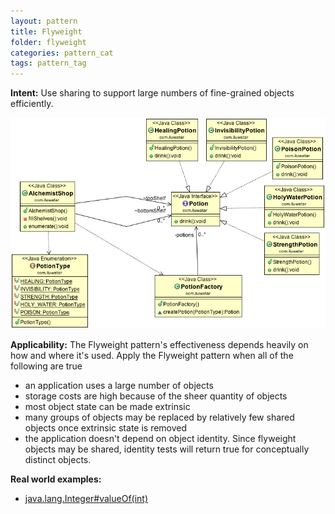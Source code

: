 ```yaml
---
layout: pattern
title: Flyweight
folder: flyweight
categories: pattern_cat
tags: pattern_tag
---
```


**Intent:** Use sharing to support large numbers of fine-grained objects
efficiently.

![alt text](./etc/flyweight_1.png "Flyweight")

**Applicability:** The Flyweight pattern's effectiveness depends heavily on how
and where it's used. Apply the Flyweight pattern when all of the following are
true
* an application uses a large number of objects
* storage costs are high because of the sheer quantity of objects
* most object state can be made extrinsic
* many groups of objects may be replaced by relatively few shared objects once extrinsic state is removed
* the application doesn't depend on object identity. Since flyweight objects may be shared, identity tests will return true for conceptually distinct objects.

**Real world examples:**

* [java.lang.Integer#valueOf(int)](http://docs.oracle.com/javase/8/docs/api/java/lang/Integer.html#valueOf%28int%29)